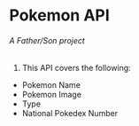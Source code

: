 # Pokemon API
###### A Father/Son project

1. This API covers the following:
- Pokemon Name
- Pokemon Image
- Type
- National Pokedex Number
